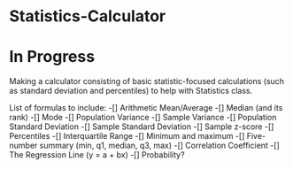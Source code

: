 # Statistics-Calculator
# In Progress

Making a calculator consisting of basic statistic-focused calculations 
(such as standard deviation and percentiles) to help with Statistics class.

List of formulas to include:
-[] Arithmetic Mean/Average
-[] Median (and its rank)
-[] Mode
-[] Population Variance
-[] Sample Variance
-[] Population Standard Deviation
-[] Sample Standard Deviation
-[] Sample z-score
-[] Percentiles
-[] Interquartile Range
-[] Minimum and maximum
-[] Five-number summary (min, q1, median, q3, max)
-[] Correlation Coefficient
-[] The Regression Line (y = a + bx)
-[] Probability? 

